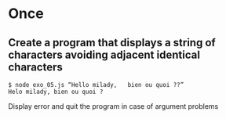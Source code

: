 # Once

## Create a program that displays a string of characters avoiding adjacent identical characters

```
$ node exo_05.js “Hello milady,   bien ou quoi ??”
Helo milady, bien ou quoi ?
```

Display error and quit the program in case of argument problems
